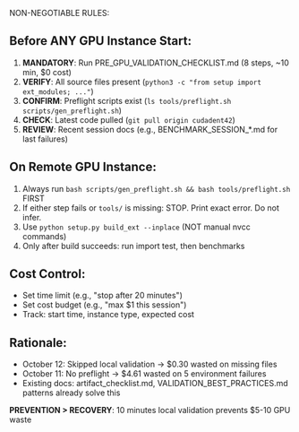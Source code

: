 NON-NEGOTIABLE RULES:

## Before ANY GPU Instance Start:
1) **MANDATORY**: Run PRE_GPU_VALIDATION_CHECKLIST.md (8 steps, ~10 min, $0 cost)
2) **VERIFY**: All source files present (`python3 -c "from setup import ext_modules; ..."`)
3) **CONFIRM**: Preflight scripts exist (`ls tools/preflight.sh scripts/gen_preflight.sh`)
4) **CHECK**: Latest code pulled (`git pull origin cudadent42`)
5) **REVIEW**: Recent session docs (e.g., BENCHMARK_SESSION_*.md for last failures)

## On Remote GPU Instance:
1) Always run `bash scripts/gen_preflight.sh && bash tools/preflight.sh` FIRST
2) If either step fails or `tools/` is missing: STOP. Print exact error. Do not infer.
3) Use `python setup.py build_ext --inplace` (NOT manual nvcc commands)
4) Only after build succeeds: run import test, then benchmarks

## Cost Control:
- Set time limit (e.g., "stop after 20 minutes")
- Set cost budget (e.g., "max $1 this session")
- Track: start time, instance type, expected cost

## Rationale:
- October 12: Skipped local validation → $0.30 wasted on missing files
- October 11: No preflight → $4.61 wasted on 5 environment failures
- Existing docs: artifact_checklist.md, VALIDATION_BEST_PRACTICES.md patterns already solve this

**PREVENTION > RECOVERY**: 10 minutes local validation prevents $5-10 GPU waste

